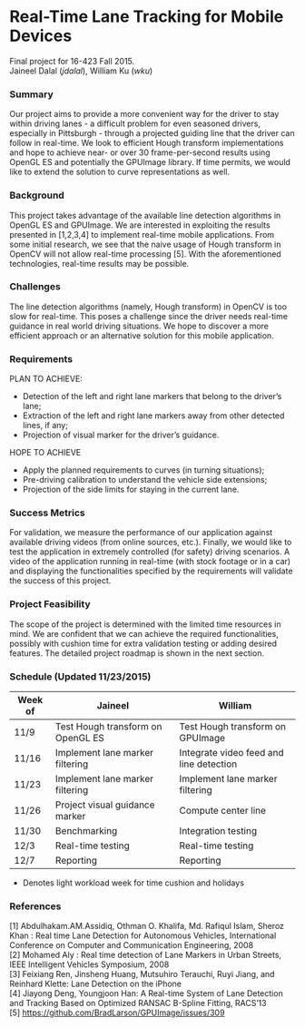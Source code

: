 # Real-Time Lane Tracking for Mobile Devices
Final project for 16-423 Fall 2015. <br>
Jaineel Dalal (*jdalal*), William Ku (*wku*)

### Summary
Our project aims to provide a more convenient way for the driver to stay within driving lanes - a difficult problem for even seasoned drivers, especially in Pittsburgh - through a projected guiding line that the driver can follow in real-time. We look to efficient Hough transform implementations and hope to achieve near- or over 30 frame-per-second results using OpenGL ES and potentially the GPUImage library. If time permits, we would like to extend the solution to curve representations as well.

### Background
This project takes advantage of the available line detection algorithms in OpenGL ES and GPUImage. We are interested in exploiting the results presented in [1,2,3,4] to implement real-time mobile applications. From some initial research, we see that the naive usage of Hough transform in OpenCV will not allow real-time processing [5]. With the aforementioned technologies, real-time results may be possible.

### Challenges
The line detection algorithms (namely, Hough transform) in OpenCV is too slow for real-time. This poses a challenge since the driver needs real-time guidance in real world driving situations. We hope to discover a more efficient approach or an alternative solution for this mobile application.

### Requirements
PLAN TO ACHIEVE:
- Detection of the left and right lane markers that belong to the driver’s lane;
- Extraction of the left and right lane markers away from other detected lines, if any;
- Projection of visual marker for the driver’s guidance.

HOPE TO ACHIEVE
- Apply the planned requirements to curves (in turning situations);
- Pre-driving calibration to understand the vehicle side extensions;
- Projection of the side limits for staying in the current lane.

### Success Metrics
For validation, we measure the performance of our application against available driving videos (from online sources, etc.). Finally, we would like to test the application in extremely controlled (for safety) driving scenarios. A video of the application running in real-time (with stock footage or in a car) and displaying the functionalities specified by the requirements will validate the success of this project.

### Project Feasibility
The scope of the project is determined with the limited time resources in mind. We are confident that we can achieve the required functionalities, possibly with cushion time for extra validation testing or adding desired features. The detailed project roadmap is shown in the next section.

### Schedule (Updated 11/23/2015)
| Week of | Jaineel | William |
|---------|---------|---------|
| 11/9 | Test Hough transform on OpenGL ES | Test Hough transform on GPUImage |
| 11/16 | Implement lane marker filtering | Integrate video feed and line detection |
| 11/23 | Implement lane marker filtering | Implement lane marker filtering |
| 11/26 | Project visual guidance marker | Compute center line |
| 11/30 | Benchmarking | Integration testing |
| 12/3 | Real-time testing | Real-time testing |
| 12/7 | Reporting | Reporting |
* Denotes light workload week for time cushion and holidays

### References
[1] Abdulhakam.AM.Assidiq, Othman O. Khalifa, Md. Rafiqul Islam, Sheroz Khan : Real time Lane Detection for Autonomous Vehicles, International Conference on Computer and Communication Engineering, 2008 <br>
[2] Mohamed Aly : Real time detection of Lane Markers in Urban Streets, IEEE Intelligent Vehicles Symposium, 2008 <br>
[3] Feixiang Ren, Jinsheng Huang, Mutsuhiro Terauchi, Ruyi Jiang, and Reinhard Klette: Lane Detection on the iPhone <br>
[4] Jiayong Deng, Youngjoon Han: A Real-time System of Lane Detection and Tracking Based on Optimized RANSAC B-Spline Fitting, RACS’13 <br>
[5] https://github.com/BradLarson/GPUImage/issues/309

